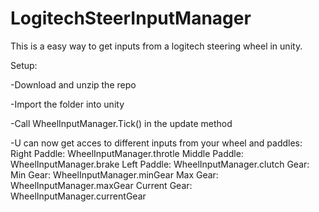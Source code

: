 # LogitechSteerInputManager
This is a easy way to get inputs from a logitech steering wheel in unity.

Setup:

  -Download and unzip the repo

  -Import the folder into unity
  
  -Call WheelInputManager.Tick() in the update method
  
  -U can now get acces to different inputs from your wheel and paddles:
    Right Paddle: 
      WheelInputManager.throtle
    Middle Paddle: 
      WheelInputManager.brake
    Left Paddle: 
      WheelInputManager.clutch
    Gear:
      Min Gear: WheelInputManager.minGear
      Max Gear: WheelInputManager.maxGear
      Current Gear: WheelInputManager.currentGear
  
